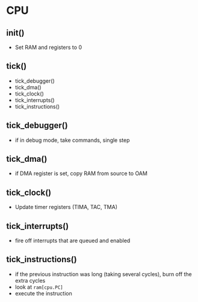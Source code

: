 CPU
===

init()
------
- Set RAM and registers to 0

tick()
------
- tick_debugger()
- tick_dma()
- tick_clock()
- tick_interrupts()
- tick_instructions()

tick_debugger()
---------------
- if in debug mode, take commands, single step

tick_dma()
----------
- if DMA register is set, copy RAM from source to OAM

tick_clock()
------------
- Update timer registers (TIMA, TAC, TMA)

tick_interrupts()
-----------------
- fire off interrupts that are queued and enabled

tick_instructions()
-------------------
- if the previous instruction was long (taking several cycles),
  burn off the extra cycles
- look at `ram[cpu.PC]`
- execute the instruction
